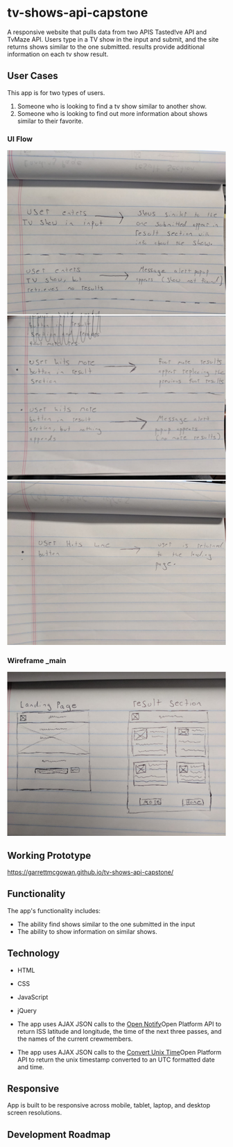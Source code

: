 # tv-shows-api-capstone

A responsive website that pulls data from two APIS Tasted!ve API and TvMaze API.
Users type in a TV show in the input and submit, and the site returns shows similar to the one submitted.
results provide additional information on each tv show result.

## User Cases
This app is for two types of users.
1. Someone who is looking to find a tv show similar to another show.
2. Someone who is looking to find out more information about shows similar to their favorite.

### UI Flow
![User Flow handwritten draft](https://github.com/garrettmcgowan/tv-shows-api-capstone/blob/master/read-me-images/ui-flow-1.jpg)
![User Flow handwritten draft](https://github.com/garrettmcgowan/tv-shows-api-capstone/blob/master/read-me-images/ui-flow-2.jpg)
![User Flow handwritten draft](https://github.com/garrettmcgowan/tv-shows-api-capstone/blob/master/read-me-images/ui-flow-3.jpg)
### Wireframe _main
![Wireframe handwritten draft](https://github.com/garrettmcgowan/tv-shows-api-capstone/blob/master/read-me-images/wireframe-main.jpg)
## Working Prototype
https://garrettmcgowan.github.io/tv-shows-api-capstone/

## Functionality
The app's functionality includes:
* The ability find shows similar to the one submitted in the input
* The ability to show information on similar shows.

## Technology
* HTML
* CSS
* JavaScript
* jQuery

* The app uses AJAX JSON calls to the <a href="http://api.open-notify.org/iss-now.json">Open Notify</a>Open Platform API to return ISS latitude and longitude, the time of the next three passes, and the names of the current crewmembers.
* The app uses AJAX JSON calls to the <a href="http://www.convert-unix-time.com/api">Convert Unix Time</a>Open Platform API to return the unix timestamp converted to an UTC formatted date and time.

## Responsive
App is built to be responsive across mobile, tablet, laptop, and desktop screen resolutions.

## Development Roadmap

